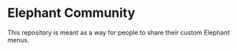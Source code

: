 # Elephant Community

This repository is meant as a way for people to share their custom Elephant menus.
